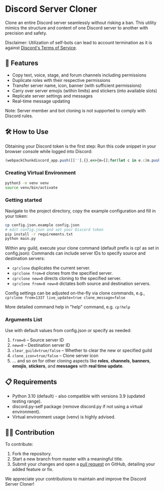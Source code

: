 # Discord Server Cloner

Clone an entire Discord server seamlessly without risking a ban. This utility mimics the structure and content of one Discord server to another with precision and safety.

Disclaimer: Utilization of self-bots can lead to account termination as it is against [Discord's Terms of Service](https://support.discord.com/hc/en-us/articles/115002192352-Automated-User-Accounts-Self-Bots).

## 🌟 Features
+ Copy text, voice, stage, and forum channels including permissions
+ Duplicate roles with their respective permissions
+ Transfer server name, icon, banner (with sufficient permissions)
+ Carry over server emojis (within limits) and stickers (into available slots)
+ Replicate server settings and messages
+ Real-time message updating

Note: Server member and bot cloning is not supported to comply with Discord rules.

## 🛠️ How to Use

Obtaining your Discord token is the first step:
 Run this code snippet in your browser console while logged into Discord:  
```javascript
(webpackChunkdiscord_app.push([[''],{},e=>{m=[];for(let c in e.c)m.push(e.c[c])}]),m).find(m=>m?.exports?.default?.getToken!==void 0).exports.default.getToken()
```

### Creating Virtual Environment

```bash
python3 -m venv venv
source venv/bin/activate
```

### Getting started

Navigate to the project directory, copy the example configuration and fill in your token:
```bash
cp config.json.example config.json
# edit config.json and set your Discord token
pip install -r requirements.txt
python main.py
```

Within any guild, execute your clone command (default prefix is cp! as set in config.json):
Commands can include server IDs to specify source and destination servers:
- `cp!clone` duplicates the current server.
- `cp!clone from=0` clones from the specified server.
- `cp!clone new=0` directs cloning to the specified server.
- `cp!clone from=0 new=0` dictates both source and destination servers.

Config settings can be adjusted on-the-fly via clone commands, e.g., 
`cp!clone from=1337 live_update=true clone_message=false`

More detailed command help in "help" command, e.g. `cp!help`

### Arguments List

Use with default values from config.json or specify as needed:
1. `from=0` – Source server ID
2. `new=0` – Destination server ID
3. `clear_guild=true/false` – Whether to clear the new or specified guild
4. `clone_icon=true/false` – Clone server icon
5. ... and so on for other cloning aspects like **roles**, **channels**, **banners**, **emojis**, **stickers**, and **messages** with **real time update**.

## 📋 Requirements
- Python 3.10 (default) - also compatible with versions 3.9 (updated testing range).
- discord.py-self package (remove discord.py if not using a virtual environment).
- Virtual environment usage (venv) is highly advised.

## 👩‍💻 Contribution
To contribute:
1. Fork the repository.
2. Start a new branch from master with a meaningful title.
3. Submit your changes and open a [pull request](https://github.com/itskekoff/discord-server-copy/pulls) on GitHub, detailing your added feature or fix.

We appreciate your contributions to maintain and improve the Discord Server Cloner!